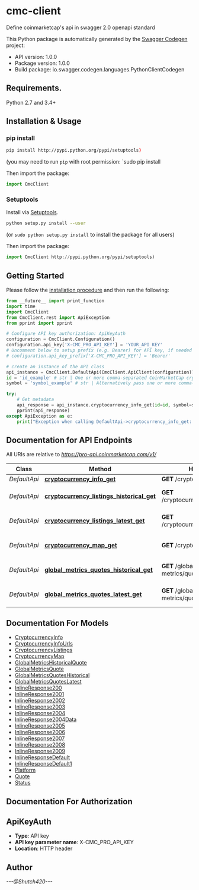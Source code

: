 # cmc-client
Define coinmarketcap's api in swagger 2.0 openapi standard

This Python package is automatically generated by the [Swagger Codegen](https://swagger.io/) project:

- API version: 1.0.0
- Package version: 1.0.0
- Build package: io.swagger.codegen.languages.PythonClientCodegen

## Requirements.

Python 2.7 and 3.4+

## Installation & Usage
### pip install

```sh
pip install http://pypi.python.org/pypi/setuptools)
```
(you may need to run `pip` with root permission: `sudo pip install 

Then import the package:
```python
import CmcClient 
```

### Setuptools

Install via [Setuptools](http://pypi.python.org/pypi/setuptools).

```sh
python setup.py install --user
```
(or `sudo python setup.py install` to install the package for all users)

Then import the package:
```python
import CmcClient http://pypi.python.org/pypi/setuptools)
```

## Getting Started

Please follow the [installation procedure](#installation--usage) and then run the following:

```python
from __future__ import print_function
import time
import CmcClient
from CmcClient.rest import ApiException
from pprint import pprint

# Configure API key authorization: ApiKeyAuth
configuration = CmcClient.Configuration()
configuration.api_key['X-CMC_PRO_API_KEY'] = 'YOUR_API_KEY'
# Uncomment below to setup prefix (e.g. Bearer) for API key, if needed
# configuration.api_key_prefix['X-CMC_PRO_API_KEY'] = 'Bearer'

# create an instance of the API class
api_instance = CmcClient.DefaultApi(CmcClient.ApiClient(configuration))
id = 'id_example' # str | One or more comma-separated CoinMarketCap cryptocurrency IDs. Example \"1,2\" (optional)
symbol = 'symbol_example' # str | Alternatively pass one or more comma-separated cryptocurrency symbols. Example: \"BTC,ETH\". At least one \"id\" or \"symbol\" is required. (optional)

try:
    # Get metadata
    api_response = api_instance.cryptocurrency_info_get(id=id, symbol=symbol)
    pprint(api_response)
except ApiException as e:
    print("Exception when calling DefaultApi->cryptocurrency_info_get: %s\n" % e)

```

## Documentation for API Endpoints

All URIs are relative to *https://pro-api.coinmarketcap.com/v1/*

Class | Method | HTTP request | Description
------------ | ------------- | ------------- | -------------
*DefaultApi* | [**cryptocurrency_info_get**](docs/DefaultApi.md#cryptocurrency_info_get) | **GET** /cryptocurrency/info | **GET** metadata
*DefaultApi* | [**cryptocurrency_listings_historical_get**](docs/DefaultApi.md#cryptocurrency_listings_historical_get) | **GET** /cryptocurrency/listings/historical | List all cryptocurrencies (historical)
*DefaultApi* | [**cryptocurrency_listings_latest_get**](docs/DefaultApi.md#cryptocurrency_listings_latest_get) | **GET** /cryptocurrency/listings/latest | List all cryptocurrencies (latest)
*DefaultApi* | [**cryptocurrency_map_get**](docs/DefaultApi.md#cryptocurrency_map_get) | **GET** /cryptocurrency/map | **GET** CoinMarketCap ID map
*DefaultApi* | [**global_metrics_quotes_historical_get**](docs/DefaultApi.md#global_metrics_quotes_historical_get) | **GET** /global-metrics/quotes/historical | List all cryptocurrencies (latest)
*DefaultApi* | [**global_metrics_quotes_latest_get**](docs/DefaultApi.md#global_metrics_quotes_latest_get) | **GET** /global-metrics/quotes/latest | **Get** aggregate market metrics (latest)


## Documentation For Models

 - [CryptocurrencyInfo](docs/CryptocurrencyInfo.md)
 - [CryptocurrencyInfoUrls](docs/CryptocurrencyInfoUrls.md)
 - [CryptocurrencyListings](docs/CryptocurrencyListings.md)
 - [CryptocurrencyMap](docs/CryptocurrencyMap.md)
 - [GlobalMetricsHistoricalQuote](docs/GlobalMetricsHistoricalQuote.md)
 - [GlobalMetricsQuote](docs/GlobalMetricsQuote.md)
 - [GlobalMetricsQuotesHistorical](docs/GlobalMetricsQuotesHistorical.md)
 - [GlobalMetricsQuotesLatest](docs/GlobalMetricsQuotesLatest.md)
 - [InlineResponse200](docs/InlineResponse200.md)
 - [InlineResponse2001](docs/InlineResponse2001.md)
 - [InlineResponse2002](docs/InlineResponse2002.md)
 - [InlineResponse2003](docs/InlineResponse2003.md)
 - [InlineResponse2004](docs/InlineResponse2004.md)
 - [InlineResponse2004Data](docs/InlineResponse2004Data.md)
 - [InlineResponse2005](docs/InlineResponse2005.md)
 - [InlineResponse2006](docs/InlineResponse2006.md)
 - [InlineResponse2007](docs/InlineResponse2007.md)
 - [InlineResponse2008](docs/InlineResponse2008.md)
 - [InlineResponse2009](docs/InlineResponse2009.md)
 - [InlineResponseDefault](docs/InlineResponseDefault.md)
 - [InlineResponseDefault1](docs/InlineResponseDefault1.md)
 - [Platform](docs/Platform.md)
 - [Quote](docs/Quote.md)
 - [Status](docs/Status.md)


## Documentation For Authorization


## ApiKeyAuth

- **Type**: API key
- **API key parameter name**: X-CMC_PRO_API_KEY
- **Location**: HTTP header


## Author

*---@Shutch420---*
